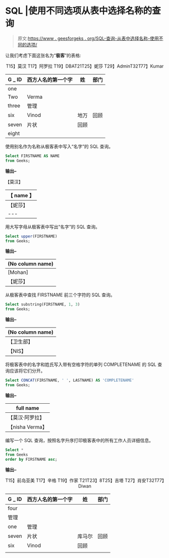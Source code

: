 # SQL |使用不同选项从表中选择名称的查询

> 原文:[https://www . geesforgeks . org/SQL-查询-从表中选择名称-使用不同的选项/](https://www.geeksforgeeks.org/sql-query-to-select-name-from-table-using-different-options/)

让我们考虑下面这张名为“**极客**”的表格:

<center>T15】莫汉 T17】阿罗拉 T19】DBAT21T25】妮莎 T29】AdminT32T77】Kumar

| G _ ID | 西方人名的第一个字 | 姓 | 部门 |
| --- | --- | --- | --- |
| one |
| Two | Verma |
| three | 管理 |
| six | Vinod | 地万 | 回顾 |
| seven | 片状 | 回顾 |
| eight |

</center>

使用别名作为名称从极客表中写入“名字”的 SQL 查询。

```sql
Select FIRSTNAME AS NAME 
from Geeks;
```

**输出–**

【莫汉】

| 【 name 】 |
| --- |
| 【妮莎】 |
| --- |

用大写字母从极客表中写出“名字”的 SQL 查询。

```sql
Select upper(FIRSTNAME) 
from Geeks;
```

**输出–**

| (No column name) |
| --- |
| [Mohan] |
| 【妮莎】 |

从极客表中查找 FIRSTNAME 前三个字符的 SQL 查询。

```sql
Select substring(FIRSTNAME, 1, 3) 
from Geeks;
```

**输出–**

| (No column name) |
| --- |
| 【卫生部】 |
| 【NIS】 |

将极客表中的名字和姓氏写入带有空格字符的单列 COMPLETENAME 的 SQL 查询应该将它们分开。

```sql
Select CONCAT(FIRSTNAME, ' ', LASTNAME) AS 'COMPLETENAME' 
from Geeks;
```

**输出–**

| full name |
| --- |
| 【莫汉·阿罗拉】 |
| 【nisha Verma】 |

编写一个 SQL 查询，按照名字升序打印极客表中的所有工作人员详细信息。

```sql
Select * 
from Geeks 
order by FIRSTNAME asc;
```

**输出–**

<center>T15】前岛亚美 T17】辛格 T19】作家 T21T23】8T25】吉塔 T27】肖安T32T77】Diwan

| G _ ID | 西方人名的第一个字 | 姓 | 部门 |
| --- | --- | --- | --- |
| four |
| 管理 |
| one | 管理 |
| seven | 片状 | 库马尔 | 回顾 |
| six | Vinod | 回顾 |
|  |

</center>
